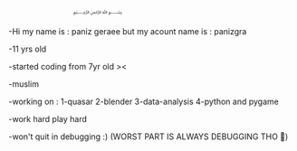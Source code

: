                     ﷽
-Hi my name is : paniz geraee but my acount name is : panizgra

-11 yrs old 

-started coding from 7yr old ><

-muslim

-working on : 1-quasar 2-blender 3-data-analysis 4-python and pygame

-work hard play hard

-won't quit in debugging :) (WORST PART IS ALWAYS DEBUGGING THO 👊)
